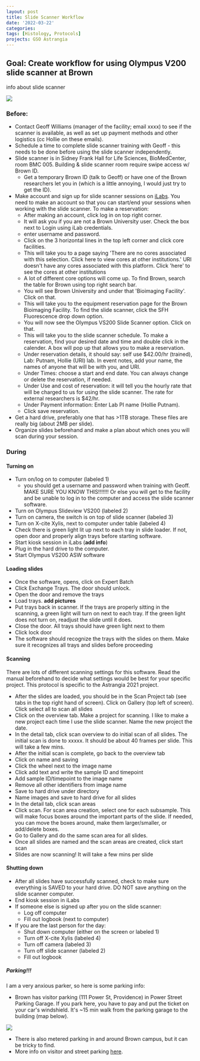 ```yaml
---
layout: post
title: Slide Scanner Workflow
date: '2022-03-22'
categories:
tags: [Histology, Protocols]
projects: GSO Astrangia 
---
```


## Goal: Create workflow for using Olympus V200 slide scanner at Brown

info about slide scanner 

![](https://raw.githubusercontent.com/JillAshey/JillAshey_Putnam_Lab_Notebook/master/images/SlideScanner.jpeg)

### Before: 

- Contact Geoff Williams (manager of the facility; email xxxx) to see if the scanner is available, as well as set up payment methods and other logistics (cc Hollie on these emails). 
- Schedule a time to complete slide scanner training with Geoff - this needs to be done before using the slide scanner independently. 
- Slide scanner is in Sidney Frank Hall for Life Sciences, BioMedCenter, room BMC 005. Building & slide scanner room require swipe access w/ Brown ID. 
	- Get a temporary Brown ID (talk to Geoff) or have one of the Brown researchers let you in (which is a little annoying, I would just try to get the ID). 
- Make account and sign up for slide scanner sessions on [iLabs](https://brown.ilab.agilent.com/landing/1314 
). You need to make an account so that you can start/end your sessions when working with the slide scanner. To make a reservation: 
	- After making an account, click log in on top right corner. 
	- It will ask you if you are not a Brown University user. Check the box next to Login using iLab credentials. 
	- enter username and password. 
	- Click on the 3 horizontal lines in the top left corner and click core facilities. 
	- This will take you to a page saying 'There are no cores associated with this selection. Click here to view cores at other institutions.' URI doesn't have any cores associated with this platform. Click 'here' to see the  cores at other institutions
	- A lot of different core options will come up. To find Brown, search the table for Brown using top right search bar.
	- You will see Brown University and under that 'Bioimaging Facility'. Click on that.
	- This will take you to the equipment reservation page for the Brown Bioimaging Facility. To find the slide scanner, click the SFH Fluorescence drop down option. 
	- You will now see the Olympus VS200 Slide Scanner option. Click on that.
	- This will take you to the slide scanner schedule. To make a reservation, find your desired date and time and double click in the calender. A box will pop up that allows you to make a reservation. 
	- Under reservation details, it should say: self use $42.00/hr (trained), Lab: Putnam, Hollie (URI) lab. In event notes, add your name, the names of anyone that will be with you, and URI.
 	- Under Times: choose a start and end date. You can always change or delete the reservation, if needed. 
 	- Under Use and cost of reservation: it will tell you the hourly rate that will be charged to us for using the slide scanner. The rate for external researchers is $42/hr. 
 	- Under Payment information: Enter Lab PI name (Hollie Putnam).
 	- Click save reservation. 
- Get a hard drive, preferably one that has >1TB storage. These files are really big (about 2MB per slide). 
- Organize slides beforehand and make a plan about which ones you will scan during your session. 

### During 

#### Turning on 

- Turn on/log on to computer (labeled 1)
	- you should get a username and password when training with Geoff. MAKE SURE YOU KNOW THIS!!!!!!! Or else you will get to the facility and be unable to log in to the computer and access the slide scanner software. 
- Turn on Olympus Slideview VS200 (labeled 2)
- Turn on camera, the switch is on top of slide scanner (labeled 3)
- Turn on X-cite Xylis, next to computer under table (labeled 4)
- Check there is green light lit up next to each tray in slide loader. If not, open door and properly align trays before starting software. 
- Start kiosk session in iLabs (**add info**)
- Plug in the hard drive to the computer.
- Start Olympus VS200 ASW software

#### Loading slides 

- Once the software, opens, click on Expert Batch
- Click Exchange Trays. The door should unlock.
- Open the door and remove the trays 
- Load trays. **add pictures**
- Put trays back in scanner. If the trays are properly sitting in the scanning, a green light will turn on next to each tray. If the green light does not turn on, readjust the slide until it does.
- Close the door. All trays should have green light next to them
- Click lock door 
- The software should recognize the trays with the slides on them. Make sure it recognizes all trays and slides before proceeding

#### Scanning

There are lots of different scanning settings for this software. Read the manual beforehand to decide what settings would be best for your specific project. This protocol is specific to the Astrangia 2021 project. 

- After the slides are loaded, you should be in the Scan Project tab (see tabs in the top right hand of screen). Click on Gallery (top left of screen). Click select all to scan all slides
- Click on the overview tab. Make a project for scanning. I like to make a new project each time I use the slide scanner. Name the new project the date.
- In the detail tab, click scan overview to do initial scan of all slides. The initial scan is done to xxxxx. It should be about 40 frames per slide. This will take a few mins. 
- After the initial scan is complete, go back to the overview tab 
- Click on name and saving 
- Click the wheel next to the image name 
- Click add text and write the sample ID and timepoint 
- Add sample ID/timepoint to the image name
- Remove all other identifiers from image name
- Save to hard drive under directory 
- Name images and save to hard drive for all slides 
- In the detail tab, click scan areas
- Click scan. For scan area creation, select one for each subsample. This will make focus boxes around the important parts of the slide. If needed, you can move the boxes around, make them larger/smaller, or add/delete boxes.
- Go to Gallery and do the same scan area for all slides. 
- Once all slides are named and the scan areas are created, click start scan
- Slides are now scanning! It will take a few mins per slide

#### Shutting down

- After all slides have successfully scanned, check to make sure everything is SAVED to your hard drive. DO NOT save anything on the slide scanner computer. 
- End kiosk session in iLabs
- If someone else is signed up after you on the slide scanner: 
	- Log off computer 
	- Fill out logbook (next to computer)
- If you are the last person for the day:
	- Shut down computer (either on the screen or labeled 1)
	- Turn off X-cite Xylis (labeled 4)
	- Turn off camera (labeled 3)
	- Turn off slide scanner (labeled 2)
	- Fill out logbook

##### Parking!!!

I am a very anxious parker, so here is some parking info: 

- Brown has visitor parking (111 Power St, Providence) in Power Street Parking Garage. If you park here, you have to pay and put the ticket on your car's windshield. It's ~15 min walk from the parking garage to the building (map below).

![](https://raw.githubusercontent.com/JillAshey/JillAshey_Putnam_Lab_Notebook/master/images/Parking_SlideScaner.png)

- There is also metered parking in and around Brown campus, but it can be tricky to find. 
- More info on visitor and street parking [here](https://www.brown.edu/about/administration/transportation/about/visitor-parking).
